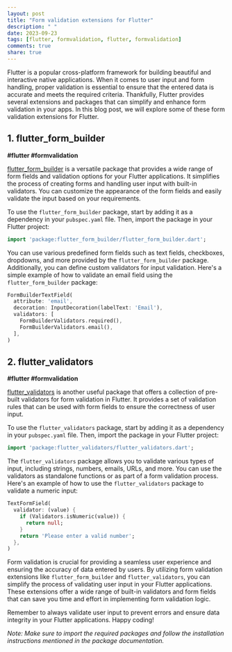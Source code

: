 ```yaml
---
layout: post
title: "Form validation extensions for Flutter"
description: " "
date: 2023-09-23
tags: [flutter, formvalidation, flutter, formvalidation]
comments: true
share: true
---
```


Flutter is a popular cross-platform framework for building beautiful and interactive native applications. When it comes to user input and form handling, proper validation is essential to ensure that the entered data is accurate and meets the required criteria. Thankfully, Flutter provides several extensions and packages that can simplify and enhance form validation in your apps. In this blog post, we will explore some of these form validation extensions for Flutter.

## 1. flutter_form_builder 

**#flutter #formvalidation**

[flutter_form_builder](https://pub.dev/packages/flutter_form_builder) is a versatile package that provides a wide range of form fields and validation options for your Flutter applications. It simplifies the process of creating forms and handling user input with built-in validators. You can customize the appearance of the form fields and easily validate the input based on your requirements.

To use the `flutter_form_builder` package, start by adding it as a dependency in your `pubspec.yaml` file. Then, import the package in your Flutter project:

```dart
import 'package:flutter_form_builder/flutter_form_builder.dart';
```

You can use various predefined form fields such as text fields, checkboxes, dropdowns, and more provided by the `flutter_form_builder` package. Additionally, you can define custom validators for input validation. Here's a simple example of how to validate an email field using the `flutter_form_builder` package:

```dart
FormBuilderTextField(
  attribute: 'email',
  decoration: InputDecoration(labelText: 'Email'),
  validators: [
    FormBuilderValidators.required(),
    FormBuilderValidators.email(),
  ],
)
```

## 2. flutter_validators

**#flutter #formvalidation**

[flutter_validators](https://pub.dev/packages/flutter_validators) is another useful package that offers a collection of pre-built validators for form validation in Flutter. It provides a set of validation rules that can be used with form fields to ensure the correctness of user input.

To use the `flutter_validators` package, start by adding it as a dependency in your `pubspec.yaml` file. Then, import the package in your Flutter project:

```dart
import 'package:flutter_validators/flutter_validators.dart';
```

The `flutter_validators` package allows you to validate various types of input, including strings, numbers, emails, URLs, and more. You can use the validators as standalone functions or as part of a form validation process. Here's an example of how to use the `flutter_validators` package to validate a numeric input:

```dart
TextFormField(
  validator: (value) {
    if (Validators.isNumeric(value)) {
      return null;
    }
    return 'Please enter a valid number';
  },
)
```

Form validation is crucial for providing a seamless user experience and ensuring the accuracy of data entered by users. By utilizing form validation extensions like `flutter_form_builder` and `flutter_validators`, you can simplify the process of validating user input in your Flutter applications. These extensions offer a wide range of built-in validators and form fields that can save you time and effort in implementing form validation logic.

Remember to always validate user input to prevent errors and ensure data integrity in your Flutter applications. Happy coding!

*Note: Make sure to import the required packages and follow the installation instructions mentioned in the package documentation.*